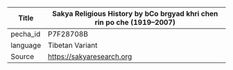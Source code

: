 |Title | Sakya Religious History by bCo brgyad khri chen rin po che (1919–2007) 
| --- | --- 
|pecha_id | P7F28708B
|language | Tibetan Variant
|Source | https://sakyaresearch.org